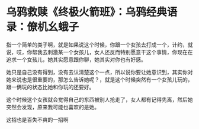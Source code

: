 # 乌鸦救赎《终极火箭班》：乌鸦经典语录：僚机幺蛾子

指一个简单的类子啊，就是如果说这个时候，你跟一个女孩去打成一个，计约，就说，哎，你帮我去刺激某一个女孩儿，女人还反而特别愿意干这个事情，你现在在追求一个女孩儿，她其实愿意跟你聊，她其实对你也有好感。

她只是自己没有得到，没有去认清楚这个一点，所以说你要让她意识到，其实你对她来说也是很重要的，那怎么告诉她呢？，就是这个时候突然有一个女孩儿玩的，跟一俩玩的状态比她和你玩的还要好。

这个时候这个女孩就会觉得自己的东西被别人抢走了，女人都有记得先离，然后她突然会发现，原来我可能也喜欢的是她。

这招也是百失不爽的一招啊